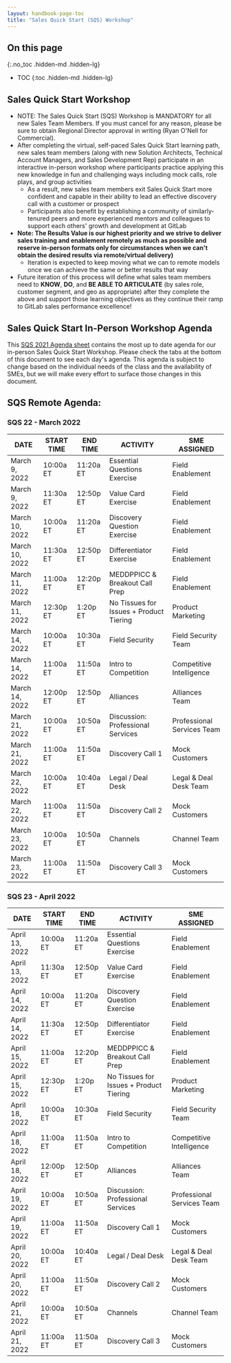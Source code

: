 ```yaml
---
layout: handbook-page-toc
title: "Sales Quick Start (SQS) Workshop"
---
```


## On this page
{:.no_toc .hidden-md .hidden-lg}

- TOC
{:toc .hidden-md .hidden-lg}

## Sales Quick Start Workshop
*  NOTE: The Sales Quick Start (SQS) Workshop is MANDATORY for all new Sales Team Members. If you must cancel for any reason, please be sure to obtain Regional Director approval in writing (Ryan O'Nell for Commercial).
*  After completing the virtual, self-paced Sales Quick Start learning path, new sales team members (along with new Solution Architects, Technical Account Managers, and Sales Development Rep) participate in an interactive in-person workshop where participants practice applying this new knowledge in fun and challenging ways including mock calls, role plays, and group activities
   - As a result, new sales team members exit Sales Quick Start more confident and capable in their ability to lead an effective discovery call with a customer or prospect
   - Participants also benefit by establishing a community of similarly-tenured peers and more experienced mentors and colleagues to support each others' growth and development at GitLab
*  **Note: The Results Value is our highest priority and we strive to deliver sales training and enablement remotely as much as possible and reserve in-person formats only for circumstances when we can't obtain the desired results via remote/virtual delivery)**
   - Iteration is expected to keep moving what we can to remote models once we can achieve the same or better results that way
*  Future iteration of this process will define what sales team members need to **KNOW**, **DO**, and **BE ABLE TO ARTICULATE** (by sales role, customer segment, and geo as appropriate) after they complete the above and support those learning objectives as they continue their ramp to GitLab sales performance excellence!

## Sales Quick Start In-Person Workshop Agenda

This [SQS 2021 Agenda sheet](https://docs.google.com/spreadsheets/d/1f1O2VC_6Fjdhrpyi9vB81kvdJ4H-66F8ghv-h_-_bGw/edit?usp=sharing) contains the most up to date agenda for our in-person Sales Quick Start Workshop. Please check the tabs at the bottom of this document to see each day's agenda. This agenda is subject to change based on the individual needs of the class and the availability of SMEs, but we will make every effort to surface those changes in this document.


## SQS Remote Agenda:


### SQS 22 - March 2022

| DATE | START TIME | END TIME | ACTIVITY | SME ASSIGNED |
| ------ | ------ | ------ | ------ | ------ |
|March 9, 2022 | 10:00a ET | 11:20a ET | Essential Questions Exercise | Field Enablement  |
|March 9, 2022 | 11:30a ET | 12:50p ET | Value Card Exercise | Field Enablement |
|March 10, 2022 | 10:00a ET | 11:20a ET | Discovery Question Exercise | Field Enablement  |
|March 10, 2022 | 11:30a ET | 12:50p ET | Differentiator Exercise | Field Enablement  |
|March 11, 2022 | 11:00a ET | 12:20p ET | MEDDPPICC & Breakout Call Prep | Field Enablement  |
|March 11, 2022  | 12:30p ET | 1:20p ET | No Tissues for Issues + Product Tiering | Product Marketing  |
|March 14, 2022 | 10:00a ET | 10:30a ET | Field Security |  Field Security Team   |
|March 14, 2022 | 11:00a ET | 11:50a ET | Intro to Competition | Competitive Intelligence  |
|March 14, 2022 | 12:00p ET | 12:50p ET | Alliances | Alliances Team  |
|March 21, 2022 | 10:00a ET | 10:50a ET | Discussion: Professional Services | Professional Services Team    |
|March 21, 2022 | 11:00a ET | 11:50a ET | Discovery Call 1 | Mock Customers  |
|March 22, 2022 | 10:00a ET | 10:40a ET | Legal / Deal Desk | Legal & Deal Desk Team |
|March 22, 2022 | 11:00a ET | 11:50a ET | Discovery Call 2 | Mock Customers |
|March 23, 2022 | 10:00a ET | 10:50a ET | Channels |  Channel Team   |
|March 23, 2022 | 11:00a ET | 11:50a ET | Discovery Call 3 | Mock Customers |


### SQS 23 - April 2022

| DATE | START TIME | END TIME | ACTIVITY | SME ASSIGNED |
| ------ | ------ | ------ | ------ | ------ |
|April 13, 2022 | 10:00a ET | 11:20a ET | Essential Questions Exercise | Field Enablement  |
|April 13, 2022 | 11:30a ET | 12:50p ET | Value Card Exercise | Field Enablement |
|April 14, 2022 | 10:00a ET | 11:20a ET | Discovery Question Exercise | Field Enablement  |
|April 14, 2022 | 11:30a ET | 12:50p ET | Differentiator Exercise | Field Enablement  |
|April 15, 2022 | 11:00a ET | 12:20p ET | MEDDPPICC & Breakout Call Prep | Field Enablement  |
|April 15, 2022  | 12:30p ET | 1:20p ET | No Tissues for Issues + Product Tiering | Product Marketing  |
|April 18, 2022 | 10:00a ET | 10:30a ET | Field Security |  Field Security Team   |
|April 18, 2022 | 11:00a ET | 11:50a ET | Intro to Competition | Competitive Intelligence  |
|April 18, 2022 | 12:00p ET | 12:50p ET | Alliances | Alliances Team  |
|April 19, 2022 | 10:00a ET | 10:50a ET | Discussion: Professional Services | Professional Services Team    |
|April 19, 2022 | 11:00a ET | 11:50a ET | Discovery Call 1 | Mock Customers  |
|April 20, 2022 | 10:00a ET | 10:40a ET | Legal / Deal Desk | Legal & Deal Desk Team |
|April 20, 2022 | 11:00a ET | 11:50a ET | Discovery Call 2 | Mock Customers |
|April 21, 2022 | 10:00a ET | 10:50a ET | Channels |  Channel Team   |
|April 21, 2022 | 11:00a ET | 11:50a ET | Discovery Call 3 | Mock Customers |




